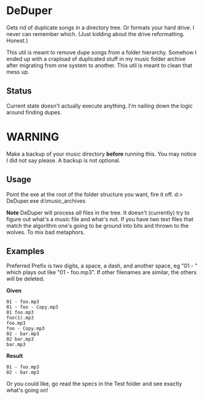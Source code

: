 # DeDuper

Gets rid of duplicate songs in a directory tree. Or formats your hard drive. 
I never can remember which.
(Just kidding about the drive reformatting. Honest.)

This util is meant to remove dupe songs from a folder hierarchy. Somehow I 
ended up with a crapload of duplicated stuff in my music folder archive after
migrating from one system to another. This util is meant to clean that mess up.

## Status

Current state doesn't actually execute anything. I'm nailing down the logic around
finding dupes.

# **WARNING**

Make a backup of your music directory **before** running this. You may notice
I did not say please. A backup is not optional.

## Usage

Point the exe at the root of the folder structure you want, fire it off.
  d:> DeDuper.exe d:\music_archives

**Note** DeDuper will process *all* files in the tree. It doesn't (currently)
try to figure out what's a music file and what's not. If you have two text 
files that match the algorithm one's going to be ground into bits and thrown to
the wolves. To mix bad metaphors.

## Examples

Preferred Prefix is two digits, a space, a dash, and another space, eg
"01 - " which plays out like "01 - foo.mp3". If other filenames are similar, 
the others will be deleted.

**Given**

	01 - foo.mp3
	01 - foo - Copy.mp3
	01 foo.mp3
	foo(1).mp3
	foo.mp3
	foo - Copy.mp3
	02 - bar.mp3
	02 bar.mp3
	bar.mp3

**Result**

	01 - foo.mp3
	02 - bar.mp3

Or you could like, go read the specs in the Test folder and see exactly what's going on!